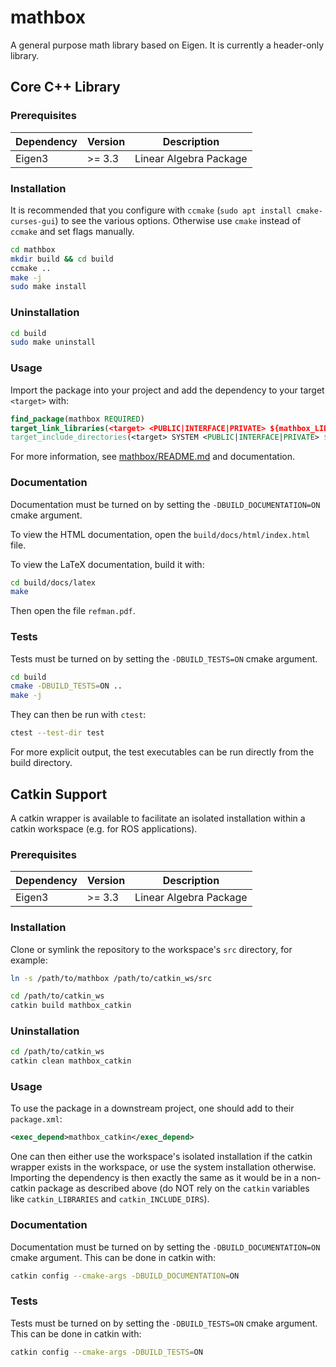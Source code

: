# mathbox

A general purpose math library based on Eigen. It is currently a header-only library.

## Core C++ Library

### Prerequisites

| **Dependency** | **Version** | **Description** |
|----------------|-------------|-----------------|
| Eigen3 | >= 3.3 | Linear Algebra Package |

### Installation

It is recommended that you configure with `ccmake` (`sudo apt install cmake-curses-gui`) to see the various options. Otherwise use `cmake` instead of `ccmake` and set flags manually.

```bash
cd mathbox
mkdir build && cd build
ccmake ..
make -j
sudo make install
```

### Uninstallation

```bash
cd build
sudo make uninstall
```

### Usage

Import the package into your project and add the dependency to your target `<target>` with:
```cmake
find_package(mathbox REQUIRED)
target_link_libraries(<target> <PUBLIC|INTERFACE|PRIVATE> ${mathbox_LIBRARIES})
target_include_directories(<target> SYSTEM <PUBLIC|INTERFACE|PRIVATE> ${mathbox_INCLUDE_DIRS})
```

For more information, see [mathbox/README.md](mathbox/README.md) and documentation.

### Documentation

Documentation must be turned on by setting the `-DBUILD_DOCUMENTATION=ON` cmake argument.

To view the HTML documentation, open the `build/docs/html/index.html` file.

To view the LaTeX documentation, build it with:
```bash
cd build/docs/latex
make
```
Then open the file `refman.pdf`.

### Tests

Tests must be turned on by setting the `-DBUILD_TESTS=ON` cmake argument.

```bash
cd build
cmake -DBUILD_TESTS=ON ..
make -j
```

They can then be run with `ctest`:
```bash
ctest --test-dir test
```

For more explicit output, the test executables can be run directly from the build directory.

## Catkin Support

A catkin wrapper is available to facilitate an isolated installation within a catkin workspace (e.g. for ROS applications).

### Prerequisites

| **Dependency** | **Version** | **Description** |
|----------------|-------------|-----------------|
| Eigen3 | >= 3.3 | Linear Algebra Package |

### Installation

Clone or symlink the repository to the workspace's `src` directory, for example:
```bash
ln -s /path/to/mathbox /path/to/catkin_ws/src
```

```bash
cd /path/to/catkin_ws
catkin build mathbox_catkin
```

### Uninstallation

```bash
cd /path/to/catkin_ws
catkin clean mathbox_catkin
```

### Usage

To use the package in a downstream project, one should add to their `package.xml`:
```xml
<exec_depend>mathbox_catkin</exec_depend>
```
One can then either use the workspace's isolated installation if the catkin wrapper exists in the workspace, or use the system installation otherwise.
Importing the dependency is then exactly the same as it would be in a non-catkin package as described above (do NOT rely on the `catkin` variables like `catkin_LIBRARIES` and `catkin_INCLUDE_DIRS`).

### Documentation

Documentation must be turned on by setting the `-DBUILD_DOCUMENTATION=ON` cmake argument. This can be done in catkin with:
```bash
catkin config --cmake-args -DBUILD_DOCUMENTATION=ON
```

### Tests

Tests must be turned on by setting the `-DBUILD_TESTS=ON` cmake argument. This can be done in catkin with:
```bash
catkin config --cmake-args -DBUILD_TESTS=ON
```
